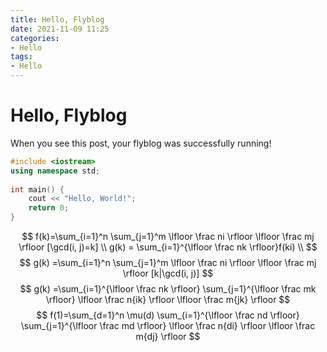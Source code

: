 ```yaml
---
title: Hello, Flyblog
date: 2021-11-09 11:25
categories:
- Hello
tags:
- Hello
---
```


# Hello, Flyblog

When you see this post, your flyblog was successfully running!

```C++
#include <iostream>
using namespace std;
 
int main() {
    cout << "Hello, World!";
    return 0;
}
```

$$
f(k)=\sum_{i=1}^n \sum_{j=1}^m \lfloor \frac ni \rfloor  \lfloor \frac mj \rfloor [\gcd(i, j)=k] \\
g(k) = \sum_{i=1}^{\lfloor \frac nk \rfloor}f(ki) \\
$$
$$
g(k) =\sum_{i=1}^n \sum_{j=1}^m \lfloor \frac ni \rfloor  \lfloor \frac mj \rfloor [k|\gcd(i, j)]
$$
$$
g(k) =\sum_{i=1}^{\lfloor \frac nk \rfloor} \sum_{j=1}^{\lfloor \frac mk \rfloor} \lfloor \frac n{ik} \rfloor  \lfloor \frac m{jk} \rfloor
$$
$$
f(1)=\sum_{d=1}^n \mu(d) \sum_{i=1}^{\lfloor \frac nd \rfloor} \sum_{j=1}^{\lfloor \frac md \rfloor} \lfloor \frac n{di} \rfloor  \lfloor \frac m{dj} \rfloor
$$

<!-- more -->

